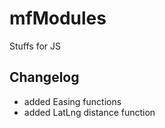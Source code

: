 mfModules
=====

Stuffs for JS

Changelog
---------

- added Easing functions
- added LatLng distance function
